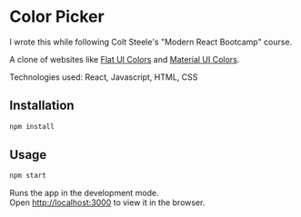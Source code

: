 # Color Picker

I wrote this while following Colt Steele's "Modern React Bootcamp" course.

A clone of websites like [Flat UI Colors](https://flatuicolors.com/) and [Material UI Colors](http://materialuicolors.co/?utm_source=launchers).

Technologies used: React, Javascript, HTML, CSS

## Installation
```sh
npm install
```
## Usage
```sh
npm start
```
Runs the app in the development mode.\
Open [http://localhost:3000](http://localhost:3000) to view it in the browser.
